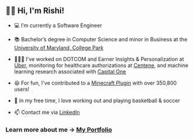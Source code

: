 ## 👋🏻 Hi, I'm Rishi!

- 💻 I’m currently a Software Engineer

- 📚 Bachelor’s degree in Computer Science and minor in Business at the [University of Maryland, College Park](https://umd.edu)

- 👨🏽‍💻 I've worked on DOTCOM and Earner Insights & Personalization at [Uber](https://www.uber.com), monitoring for healthcare authorizations at [Centene](https://www.centene.com), and machine learning research associated with [Capital One](https://www.capitalone.com)

- 😆 For fun, I've contributed to a [Minecraft Plugin](https://dev.bukkit.org/projects/dragontravel) with over 350,800 users!

- 🤠 In my free time, I love working out and playing basketball & soccer

- 📫 Contact me via [LinkedIn](https://www.linkedin.com/in/rghosh24)

### Learn more about me -> [My Portfolio](https://rishirajghosh.github.io)
